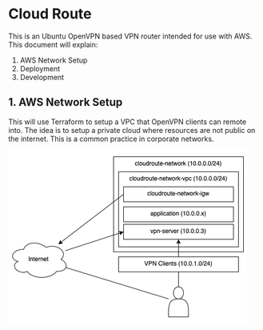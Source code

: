 # Cloud Route

This is an Ubuntu OpenVPN based VPN router intended for use with AWS.  This document will explain:

1. AWS Network Setup
2. Deployment
3. Development

## 1. AWS Network Setup

This will use Terraform to setup a VPC that OpenVPN clients can remote into.  The idea is to setup a private cloud where resources are not public on the internet.  This is a common practice in corporate networks.

![AWS Network Setup](./documents/aws-network-setup.png)
